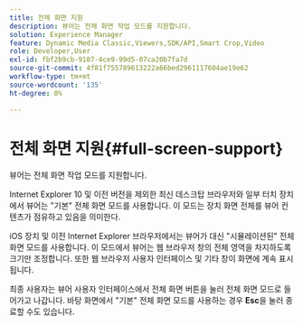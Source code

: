 ```yaml
---
title: 전체 화면 지원
description: 뷰어는 전체 화면 작업 모드를 지원합니다.
solution: Experience Manager
feature: Dynamic Media Classic,Viewers,SDK/API,Smart Crop,Video
role: Developer,User
exl-id: fbf2b9cb-9187-4ce9-99d5-07ca20b7fa7d
source-git-commit: 4f81f755789613222a66bed2961117604ae19e62
workflow-type: tm+mt
source-wordcount: '135'
ht-degree: 0%

---
```


# 전체 화면 지원{#full-screen-support}

뷰어는 전체 화면 작업 모드를 지원합니다.

Internet Explorer 10 및 이전 버전을 제외한 최신 데스크탑 브라우저와 일부 터치 장치에서 뷰어는 &quot;기본&quot; 전체 화면 모드를 사용합니다. 이 모드는 장치 화면 전체를 뷰어 컨텐츠가 점유하고 있음을 의미한다.

iOS 장치 및 이전 Internet Explorer 브라우저에서는 뷰어가 대신 &quot;시뮬레이션된&quot; 전체 화면 모드를 사용합니다. 이 모드에서 뷰어는 웹 브라우저 창의 전체 영역을 차지하도록 크기만 조정합니다. 또한 웹 브라우저 사용자 인터페이스 및 기타 창이 화면에 계속 표시됩니다.

최종 사용자는 뷰어 사용자 인터페이스에서 전체 화면 버튼을 눌러 전체 화면 모드로 들어가고 나갑니다. 바탕 화면에서 &quot;기본&quot; 전체 화면 모드를 사용하는 경우 **Esc**&#x200B;을 눌러 종료할 수도 있습니다.
